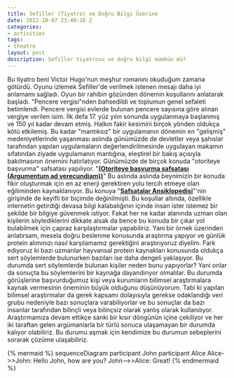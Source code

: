 ```yaml
---
title: Sefiller (Tiyatro) ve Doğru Bilgi Üzerine
date: 2022-10-07 23:40:16 Z
categories:
- activities
tags:
- theatre
layout: post
description: Sefiller tiyatrosu ve doğru bilgi mümkün mü?
---
```


 Bu tiyatro beni Victor Hugo'nun meşhur romanını okuduğum zamana götürdü. Oyunu izlemek Sefiller'de verilmek istenen mesajı daha iyi anlamamı sağladı.
 Oyun bir rahibin gözünden dönemin koşullarını anlatarak başladı. "Pencere vergisi"nden bahsedildi ve toplumun genel sefaleti betimlendi. Pencere vergisi evlerde bulunan pencere sayısına göre alınan vergiye verilen isim. İlk defa 17. yüz yılın sonunda uygulanmaya başlanmış ve 150 yıl kadar devam etmiş. Halkın fakir kesimini birçok yönden oldukça kötü etkilemiş. Bu kadar "mantıksız" bir uygulamanın dönemin en "gelişmiş" medeniyetlerinde yaşanması aslında günümüzde de devletler veya şahıslar tarafından yapılan uygulamaların değerlendirilmesinde uygulayan makamın sıfatından ziyade uygulamanın mantığına, eleştirel bir bakış açısıyla bakılmasının önemini hatırlatıyor. Günümüzde de birçok konuda "otoriteye başvurma" safsatası yapılıyor. "**<a href= "https://evrimagaci.org/otoriteye-basvurma-mantik-hatasi-appeal-to-authority-220">(Otoriteye başvurma safsatası (Argumentum ad verecundiam))</a>**" Bu aslında aslında beynimizin bir konuda fikir oluşturmak için en az enerji gerektiren yolu tercih etmeye olan eğiliminden kaynaklanıyor. Bu konuya  "**<a href= "https://fularsizentellik.com/safsatalaransiklopedisi">Safsatalar Ansiklopedisi</a>**"'nin girişinde de keyifli bir biçimde değinilmişti. Bu koşullar altında, özellikle internetin getirdiği devasa bilgi kalabalığının içinde insan ister istemez bir şekilde bir bilgiye güvenmek istiyor. Fakat her ne kadar alanında uzman olan kişilerin söylediklerini dikkate alsak da bence bu konuda bir çıkar yol bulabilmek için çapraz karşılaştırmalar yapabiliriz. Yani bir örnek üzerinden anlatırsam, mesela doğru beslenme konusunda araştırma yapıyor ve günlük protein alımınızı nasıl karşılamamız gerektiğini araştırıyoruz diyelim. Fark ediyoruz ki bazı uzmanlar hayvansal protein kaynakları konusunda oldukça sert söylemlerde bulunurken bazıları ise daha dengeli yaklaşıyor. Bu durumda sert söylemlerde bulunan kişiler neden bunu yapıyorlar? Yani onlar da sonuçta bu söylemlerini bir kaynağa dayandırıyor olmalılar. Bu durumda görüşlerine başvurduğumuz kişi veya kurumların bilimsel araştırmalara kaynak vermesinin öneminin büyük olduğunu düşünüyorum. Tabi ki yapılan bilimsel araştırmalar da gerek kapsamı dolayısıyla gerekse odaklandığı veri grubu nedeniyle bazı sonuçlara varabiliyorlar ve bu sonuçlar da bazı insanlar tarafından bilinçli veya bilinçsiz olarak yanlış olarak kullanılıyor. Araştırmamıza devam ettikçe sanki bir kısır döngünün içine çekiliyor ve her iki taraftan gelen argümanlarla bir türlü sonuca ulaşamayan bir durumda kalıyor olabiliriz. Bu durumu aşmak için kendimize bu durumun sebeplerini sorarak çözüme ulaşabiliriz.

{% mermaid %}
sequenceDiagram
    participant John
    participant Alice
    Alice->>John: Hello John, how are you?
    John-->>Alice: Great!
{% endmermaid %}


